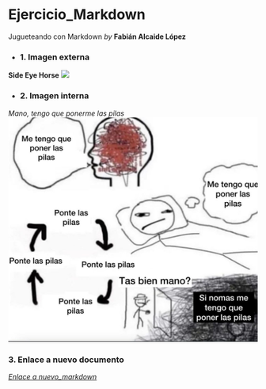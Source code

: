 # Ejercicio_Markdown
Jugueteando con Markdown *by* __Fabián Alcaide López__

* ### 1. Imagen externa
**Side Eye Horse**
![](https://i.kym-cdn.com/photos/images/original/002/854/268/1eb)
* ### 2. Imagen interna
*Mano, tengo que ponerme las pilas*
![](images/tengoqueponermelaspilas.jpg)
### 3. Enlace a nuevo documento
_[Enlace a nuevo_markdown](./nuevo_markdown.md)_

